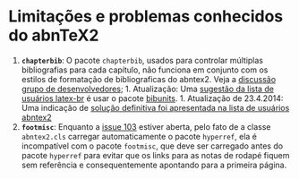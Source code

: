 # Limitações e problemas conhecidos do abnTeX2 #

  1. **`chapterbib`**: O pacote `chapterbib`, usados para controlar múltiplas bibliografias para cada capítulo, não funciona em conjunto com os estilos de formatação de bibliograficas do abntex2. Veja a [discussão grupo de desenvolvedores](https://groups.google.com/forum/?fromgroups=#!topic/abntex2/VvTOtB8J4rw);
    1. Atualização: Uma [sugestão da lista de usuários latex-br](https://groups.google.com/d/msg/latex-br/giZEz6hqAIE/AzoWvJCSgOgJ) é usar o pacote [bibunits](http://www.ctan.org/pkg/bibunits).
    1. Atualização de 23.4.2014:  Uma indicação de [solução definitiva foi apresentada na lista de usuários abntex2](https://groups.google.com/forum/?utm_medium=email&utm_source=footer#!msg/abntex2/VvTOtB8J4rw/ZtW2fZxmM1AJ)
  1. **`footmisc`**: Enquanto a [issue 103](https://code.google.com/p/abntex2/issues/detail?id=103) estiver aberta, pelo fato de a classe `abntex2.cls` carregar automaticamente o pacote `hyperref`, ela é incompatível com o pacote `footmisc`, que deve ser carregado antes do pacote `hyperref` para evitar que os links para as notas de rodapé fiquem sem referência e consequentemente apontando para a primeira página.